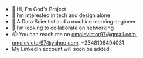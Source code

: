 - 👋 Hi, I’m God's Project
- 👀 I’m interested in tech and design alone
- 🌱 A Data Scientist and a machine learning engineer
- 💞️ I’m looking to collaborate on networking
- 📫 You can reach me on omolevictor97@gmail.com, omolevictor97@yahoo.com, +2348106494031
- My LinkedIn account will soon be added

<!---
omolevictor97/omolevictor97 is a ✨ special ✨ repository because its `README.md` (this file) appears on your GitHub profile.
You can click the Preview link to take a look at your changes.
--->
